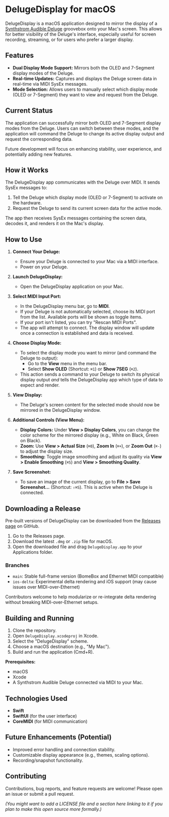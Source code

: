 # DelugeDisplay for macOS

DelugeDisplay is a macOS application designed to mirror the display of a [Synthstrom Audible Deluge](https://synthstrom.com/) groovebox onto your Mac's screen. This allows for better visibility of the Deluge's interface, especially useful for screen recording, streaming, or for users who prefer a larger display.

## Features

*   **Dual Display Mode Support:** Mirrors both the OLED and 7-Segment display modes of the Deluge.
*   **Real-time Updates:** Captures and displays the Deluge screen data in real-time via MIDI SysEx messages.
*   **Mode Selection:** Allows users to manually select which display mode (OLED or 7-Segment) they want to view and request from the Deluge.

## Current Status

The application can successfully mirror both OLED and 7-Segment display modes from the Deluge. Users can switch between these modes, and the application will command the Deluge to change its active display output and request the corresponding data.

Future development will focus on enhancing stability, user experience, and potentially adding new features.

## How it Works

The DelugeDisplay app communicates with the Deluge over MIDI. It sends SysEx messages to:
1.  Tell the Deluge which display mode (OLED or 7-Segment) to activate on the hardware.
2.  Request the Deluge to send its current screen data for the active mode.

The app then receives SysEx messages containing the screen data, decodes it, and renders it on the Mac's display.

## How to Use

1.  **Connect Your Deluge:**
    *   Ensure your Deluge is connected to your Mac via a MIDI interface.
    *   Power on your Deluge.

2.  **Launch DelugeDisplay:**
    *   Open the DelugeDisplay application on your Mac.

3.  **Select MIDI Input Port:**
    *   In the DelugeDisplay menu bar, go to **MIDI**.
    *   If your Deluge is not automatically selected, choose its MIDI port from the list. Available ports will be shown as toggle items.
    *   If your port isn't listed, you can try "Rescan MIDI Ports".
    *   The app will attempt to connect. The display window will update once a connection is established and data is received.

4.  **Choose Display Mode:**
    *   To select the display mode you want to mirror (and command the Deluge to output):
        *   Go to the **View** menu in the menu bar.
        *   Select **Show OLED** (Shortcut: `⌘1`) or **Show 7SEG** (`⌘2`).
    *   This action sends a command to your Deluge to switch its physical display output *and* tells the DelugeDisplay app which type of data to expect and render.

5.  **View Display:**
    *   The Deluge's screen content for the selected mode should now be mirrored in the DelugeDisplay window.

6.  **Additional Controls (View Menu):**
    *   **Display Colors:** Under **View > Display Colors**, you can change the color scheme for the mirrored display (e.g., White on Black, Green on Black).
    *   **Zoom:** Use **View > Actual Size** (`⌘0`), **Zoom In** (`⌘+`), or **Zoom Out** (`⌘-`) to adjust the display size.
    *   **Smoothing:** Toggle image smoothing and adjust its quality via **View > Enable Smoothing** (`⌘S`) and **View > Smoothing Quality**.

7.  **Save Screenshot:**
    *   To save an image of the current display, go to **File > Save Screenshot...** (Shortcut: `⇧⌘S`). This is active when the Deluge is connected.

## Downloading a Release

Pre-built versions of DelugeDisplay can be downloaded from the [Releases page](https://github.com/douglas-carmichael/DelugeDisplay/releases) on GitHub.

1.  Go to the Releases page.
2.  Download the latest `.dmg` or `.zip` file for macOS.
3.  Open the downloaded file and drag `DelugeDisplay.app` to your Applications folder.

### Branches

- `main`: Stable full-frame version (BomeBox and Ethernet MIDI compatible)
- `ios-delta`: Experimental delta rendering and iOS support (may cause issues over MIDI-over-Ethernet)

Contributors welcome to help modularize or re-integrate delta rendering without breaking MIDI-over-Ethernet setups.

## Building and Running

1.  Clone the repository.
2.  Open `DelugeDisplay.xcodeproj` in Xcode.
3.  Select the "DelugeDisplay" scheme.
4.  Choose a macOS destination (e.g., "My Mac").
5.  Build and run the application (Cmd+R).

**Prerequisites:**
*   macOS
*   Xcode
*   A Synthstrom Audible Deluge connected via MIDI to your Mac.

## Technologies Used

*   **Swift**
*   **SwiftUI** (for the user interface)
*   **CoreMIDI** (for MIDI communication)

## Future Enhancements (Potential)

*   Improved error handling and connection stability.
*   Customizable display appearance (e.g., themes, scaling options).
*   Recording/snapshot functionality.

## Contributing

Contributions, bug reports, and feature requests are welcome! Please open an issue or submit a pull request.

*(You might want to add a LICENSE file and a section here linking to it if you plan to make this open source more formally.)*
